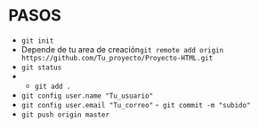 # PASOS
- `git init`
-  Depende de tu area de creación`git remote add origin https://github.com/Tu_proyecto/Proyecto-HTML.git`
- `git status`
- - `git add .`
- `git config user.name "Tu_usuario"`
- `git config user.email "Tu_correo"`
-` git commit -m "subido"`
- `git push origin master`
